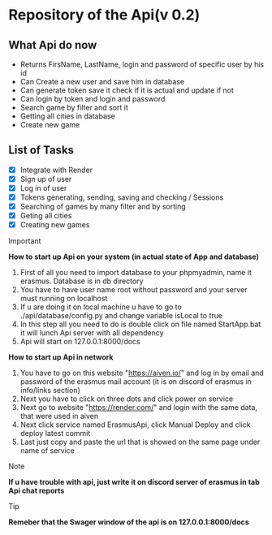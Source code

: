 # Repository of the Api(v 0.2)

## What Api do now
- Returns FirsName, LastName, login and password of specific user by his id
- Can Create a new user and save him in database
- Can generate token save it check if it is actual and update if not
- Can login by token and login and password
- Search game by filter and sort it
- Getting all cities in database
- Create new game

## List of Tasks
- [x] Integrate with Render
- [x] Sign up of user
- [x] Log in of user
- [x] Tokens generating, sending, saving and checking / Sessions
- [x] Searching of games by many filter and by sorting
- [x] Geting all cities
- [x] Creating new games

> [!IMPORTANT]
> **How to start up Api on your system (in actual state of App and database)**
> 1. First of all you need to import database to your phpmyadmin, name it erasmus. Database is in db directory
> 2. You have to have user name root without password and your server must running on localhost
> 3. If u are doing it on local machine u have to go to ./api/database/config.py and change variable isLocal to true
> 4. In this step all you need to do is double click on file named StartApp.bat it will lunch Api server with all dependency
> 5. Api will start on 127.0.0.1:8000/docs
> 
> **How to start up Api in network**
> 1. You have to go on this website "https://aiven.io/" and log in by email and password of the erasmus mail account (it is on discord of erasmus in info/links section)
> 2. Next you have to click on three dots and  click power on service
> 3. Next go to website "https://render.com/" and login with the same data, that were used in aiven
> 4. Next click service named ErasmusApi, click Manual Deploy and click deploy latest commit
> 5. Last just copy and paste the url that is showed on the same page under name of service 

> [!NOTE]
> **If u have trouble with api, just write it on discord server of erasmus in tab Api chat reports**

> [!TIP]
> **Remeber that the Swager window of the api is on 127.0.0.1:8000/docs**